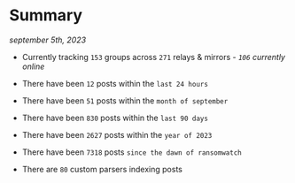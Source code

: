 
# Summary
_september 5th, 2023_

- Currently tracking `153` groups across `271` relays & mirrors - _`106` currently online_

- There have been `12` posts within the `last 24 hours`

- There have been `51` posts within the `month of september`

- There have been `830` posts within the `last 90 days`

- There have been `2627` posts within the `year of 2023`

- There have been `7318` posts `since the dawn of ransomwatch`

- There are `80` custom parsers indexing posts

